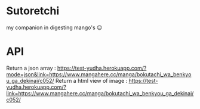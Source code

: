 # Sutoretchi
my companion in digesting mango's :wink:
# API
Return a json array :
https://test-yudha.herokuapp.com/?mode=json&link=https://www.mangahere.cc/manga/bokutachi_wa_benkyou_ga_dekinai/c052/
Return a html view of image :
https://test-yudha.herokuapp.com/?link=https://www.mangahere.cc/manga/bokutachi_wa_benkyou_ga_dekinai/c052/

